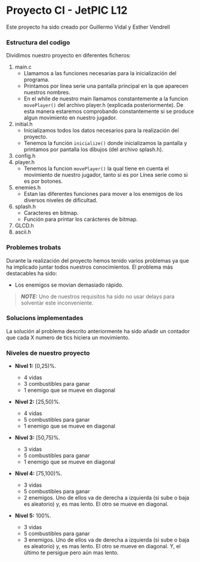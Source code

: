 # Proyecto CI - JetPIC L12

Este proyecto ha sido creado por Guillermo Vidal y Esther Vendrell

### Estructura del codigo

Dividimos nuestro proyecto en diferentes ficheros:
1. main.c
   - Llamamos a las funciones necesarias para la inicialización del programa.
   - Printamos por linea serie una pantalla principal en la que aparecen nuestros nombres. 
   - En el while de nuestro main llamamos constantemente a la funcion `movePlayer()` del archivo player.h (explicada posteriormente). De esta manera estaremos comprobando constantemente si se produce algun movimiento en nuestro jugador.
2. initial.h
   - Inicializamos todos los datos necesarios para la realización del proyecto.
   - Tenemos la función `inicialize()` donde inicializamos la pantalla y printamos por pantalla los dibujos (del archivo splash.h).
3. config.h
4. player.h
   - Tenemos la funcion `movePlayer()` la qual tiene en cuenta el movimiento de nuestro jugador, tanto si es por Línea serie como si es por botones.
5. enemies.h
   - Estan las diferentes funciones para mover a los enemigos de los diversos niveles de dificultad. 
6. splash.h
   - Caracteres en bitmap.
   - Función para printar los carácteres de bitmap.
7. GLCD.h
8. ascii.h

### Problemes trobats

Durante la realización del proyecto hemos tenido varios problemas ya que ha implicado juntar todos nuestros conocimientos. El problema más destacables ha sido:
   - Los enemigos se movian demasiado rápido.

> **_NOTE:_**  Uno de nuestros requisitos ha sido no usar delays para solventar este inconveniente.

### Solucions implementades

La solución al problema descrito anteriormente ha sido añadir un contador que cada X numero de tics hiciera un movimiento.

### Niveles de nuestro proyecto

   - **Nivel 1:** [0,25)%. 
     - 4 vidas
     - 3 combustibles para ganar
     - 1 enemigo que se mueve en diagonal

   - **Nivel 2:** [25,50)%.
     - 4 vidas
     - 5 combustibles para ganar
     - 1 enemigo que se mueve en diagonal

   - **Nivel 3:** [50,75)%.
     - 3 vidas
     - 5 combustibles para ganar
     - 1 enemigo que se mueve en diagonal

   - **Nivel 4:** [75,100)%.
     - 3 vidas
     - 5 combustibles para ganar
     - 2 enemigos. Uno de ellos va de derecha a izquierda (si sube o baja es aleatorio) y, es mas lento. El otro se mueve en diagonal.

   - **Nivel 5:** 100%.
     - 3 vidas
     - 5 combustibles para ganar
     - 3 enemigos. Uno de ellos va de derecha a izquierda (si sube o baja es aleatorio) y, es mas lento. El otro se mueve en diagonal. Y, el último te persigue pero aún mas lento.
